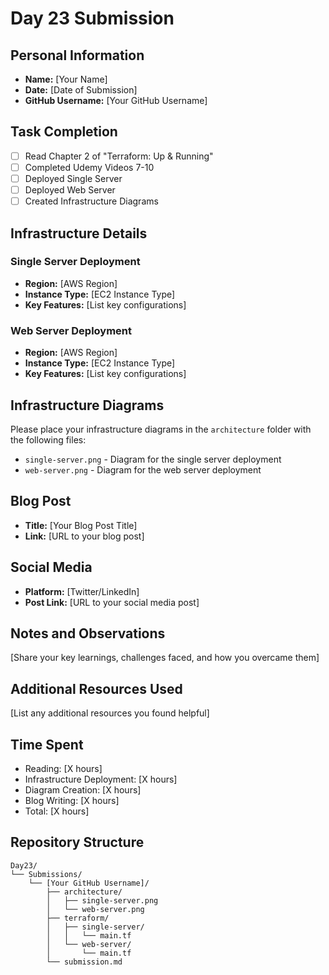 # Day 23 Submission

## Personal Information
- **Name:** [Your Name]
- **Date:** [Date of Submission]
- **GitHub Username:** [Your GitHub Username]

## Task Completion
- [ ] Read Chapter 2 of "Terraform: Up & Running"
- [ ] Completed Udemy Videos 7-10
- [ ] Deployed Single Server
- [ ] Deployed Web Server
- [ ] Created Infrastructure Diagrams

## Infrastructure Details

### Single Server Deployment
- **Region:** [AWS Region]
- **Instance Type:** [EC2 Instance Type]
- **Key Features:** [List key configurations]

### Web Server Deployment
- **Region:** [AWS Region]
- **Instance Type:** [EC2 Instance Type]
- **Key Features:** [List key configurations]

## Infrastructure Diagrams
Please place your infrastructure diagrams in the `architecture` folder with the following files:
- `single-server.png` - Diagram for the single server deployment
- `web-server.png` - Diagram for the web server deployment

## Blog Post
- **Title:** [Your Blog Post Title]
- **Link:** [URL to your blog post]

## Social Media
- **Platform:** [Twitter/LinkedIn]
- **Post Link:** [URL to your social media post]

## Notes and Observations
[Share your key learnings, challenges faced, and how you overcame them]

## Additional Resources Used
[List any additional resources you found helpful]

## Time Spent
- Reading: [X hours]
- Infrastructure Deployment: [X hours]
- Diagram Creation: [X hours]
- Blog Writing: [X hours]
- Total: [X hours]

## Repository Structure
```
Day23/
└── Submissions/
    └── [Your GitHub Username]/
        ├── architecture/
        │   ├── single-server.png
        │   └── web-server.png
        ├── terraform/
        │   ├── single-server/
        │   │   └── main.tf
        │   └── web-server/
        │       └── main.tf
        └── submission.md
``` 